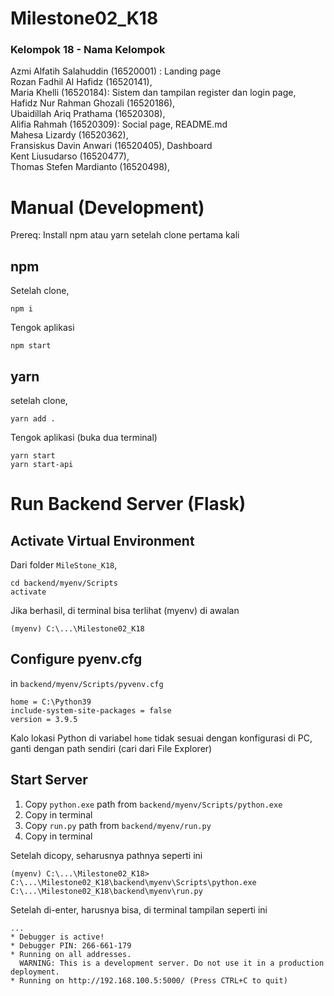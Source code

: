 # Milestone02_K18

### Kelompok 18 - Nama Kelompok

Azmi Alfatih Salahuddin (16520001) : Landing page <br/>
Rozan Fadhil Al Hafidz (16520141),<br/>
Maria Khelli (16520184): Sistem dan tampilan register dan login page,<br/>
Hafidz Nur Rahman Ghozali (16520186),<br/>
Ubaidillah Ariq Prathama (16520308),<br/>
Alifia Rahmah (16520309): Social page, README.md<br/>
Mahesa Lizardy (16520362),<br/>
Fransiskus Davin Anwari (16520405), Dashboard<br/>
Kent Liusudarso (16520477),<br/>
Thomas Stefen Mardianto (16520498),<br/>

# Manual (Development)
Prereq: Install npm atau yarn setelah clone pertama kali

## npm
Setelah clone,
```
npm i
```
Tengok aplikasi
```
npm start
```

## yarn
setelah clone,
```
yarn add .
```

Tengok aplikasi (buka dua terminal)
```
yarn start
yarn start-api
```

# Run Backend Server (Flask)

## Activate Virtual Environment
Dari folder `MileStone_K18`,
```
cd backend/myenv/Scripts
activate
```
Jika berhasil, di terminal bisa terlihat (myenv) di awalan
```
(myenv) C:\...\Milestone02_K18
```

## Configure pyenv.cfg
in `backend/myenv/Scripts/pyvenv.cfg`
```
home = C:\Python39
include-system-site-packages = false
version = 3.9.5
```
Kalo lokasi Python di variabel `home` tidak sesuai dengan konfigurasi di PC, ganti dengan path sendiri (cari dari File Explorer)

## Start Server
1. Copy `python.exe` path from `backend/myenv/Scripts/python.exe`
2. Copy in terminal
3. Copy `run.py` path from `backend/myenv/run.py`
4. Copy in terminal

Setelah dicopy, seharusnya pathnya seperti ini
```
(myenv) C:\...\Milestone02_K18> C:\...\Milestone02_K18\backend\myenv\Scripts\python.exe C:\...\Milestone02_K18\backend\myenv\run.py
```
Setelah di-enter, harusnya bisa, di terminal tampilan seperti ini
```
...
* Debugger is active!
* Debugger PIN: 266-661-179
* Running on all addresses.
  WARNING: This is a development server. Do not use it in a production deployment.
* Running on http://192.168.100.5:5000/ (Press CTRL+C to quit)
```

